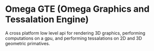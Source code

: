 # Omega GTE (Omega Graphics and Tessalation Engine)
A cross platform low level api for rendering 3D graphics, performing computations on a gpu, and performing tessalations on 2D and 3D geometric primatives.
